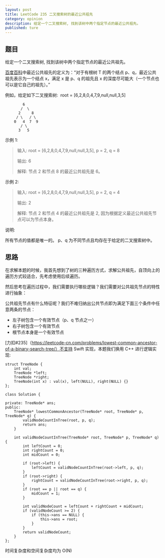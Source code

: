 ```yaml
---
layout: post
title: LeetCode 235 二叉搜索树的最近公共祖先
category: opinion
description: 给定一个二叉搜索树, 找到该树中两个指定节点的最近公共祖先。
published: ture
---
```


## 题目

给定一个二叉搜索树, 找到该树中两个指定节点的最近公共祖先。

[百度百科](https://baike.baidu.com/item/最近公共祖先/8918834?fr=aladdin)中最近公共祖先的定义为：“对于有根树 T 的两个结点 p、q，最近公共祖先表示为一个结点 x，满足 x 是 p、q 的祖先且 x 的深度尽可能大（一个节点也可以是它自己的祖先）。”

例如，给定如下二叉搜索树:  root = [6,2,8,0,4,7,9,null,null,3,5]


```
        6
       /  \
      2     8
     / \   / \
    0   4  7  9
       / \
      3   5  
```

示例 1:

>输入: root = [6,2,8,0,4,7,9,null,null,3,5], p = 2, q = 8
>
>输出: 6 
>
>
>解释: 节点 2 和节点 8 的最近公共祖先是 6。

示例 2:

>输入: root = [6,2,8,0,4,7,9,null,null,3,5], p = 2, q = 4
>
>输出: 2
>
>解释: 节点 2 和节点 4 的最近公共祖先是 2, 因为根据定义最近公共祖先节点可以为节点本身。
 

说明:

所有节点的值都是唯一的。
p、q 为不同节点且均存在于给定的二叉搜索树中。

## 思路

在求解本题的时候，我首先想到了树的三种遍历方式，求解公共祖先，自顶向上的遍历方式较适合，先考虑使用后续遍历。

然后思考在遍历过程中，我们需要执行哪些逻辑？我们需要对公共祖先节点的特性进行抽象：

公共祖先节点有什么特征呢？我们不难归纳出公共节点即为满足下面三个条件中任意两条的节点：

- 左子树包含一个有效节点（p、q 节点之一）
- 右子树包含一个有效节点
- 根节点本身是一个有效节点

[力扣#235]（https://leetcode-cn.com/problems/lowest-common-ancestor-of-a-binary-search-tree/）不支持 Swift 实现，本题我们换用 C++ 进行逻辑实现:

```
struct TreeNode {
    int val;
    TreeNode *left;
    TreeNode *right;
    TreeNode(int x) : val(x), left(NULL), right(NULL) {}
};

class Solution {

private: TreeNode* ans;
public:
    TreeNode* lowestCommonAncestor(TreeNode* root, TreeNode* p, TreeNode* q) {
        validNodeCountInTree(root, p, q);
        return ans;
    }
    
    int validNodeCountInTree(TreeNode* root, TreeNode* p, TreeNode* q) {
        int leftCount = 0;
        int rightCount = 0;
        int midCount = 0;
        
        if (root->left) {
            leftCount = validNodeCountInTree(root->left, p, q);
        }
        if (root->right) {
            rightCount = validNodeCountInTree(root->right, p, q);
        }
        if (root == p || root == q) {
            midCount = 1;
        }
        
        int validNodeCount = leftCount + rightCount + midCount;
        if (validNodeCount >= 2) {
            if (this->ans == NULL) {
                this->ans = root;
            }
        }
        return validNodeCount;
    }
};
```

时间复杂度和空间复杂度均为 O(N)
